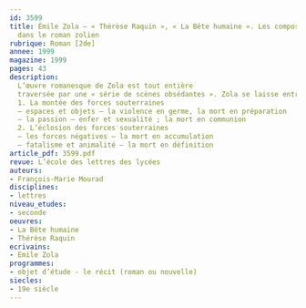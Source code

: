 ```yaml
---
id: 3599
title: Émile Zola – « Thérèse Raquin », « La Bête humaine ». Les composantes du drame
  dans le roman zolien 
rubrique: Roman [2de]
annee: 1999
magazine: 1999
pages: 43
description: 
  L’œuvre romanesque de Zola est tout entière
  traversée par une « série de scènes obsédantes ». Zola se laisse entraîner tout au long de son œuvre vers une imagerie de la sexualité torturée, de la violence, du crime et de la mort. « Thérèse Raquin » et « La Bête humaine » offrent un saisissant exemple de la permanence des thèmes « noirs » de l’imaginaire zolien. Les deux ouvrages s’inscrivent dans une veine pessimiste qui aboutit à la catastrophe vengeresse de « La Débâcle ». Zola y manifeste un goût immodéré pour l’accumulation mélodramatique et les images macabres.
  1. La montée des forces souterraines
  – espaces et objets – la violence en germe, la mort en préparation
  – la passion – enfer et sexualité ; la mort en communion
  2. L’éclosion des forces souterraines
  – les forces négatives – la mort en accumulation
  – fatalisme et animalité – la mort en définition
article_pdf: 3599.pdf
revue: L’école des lettres des lycées
auteurs:
- François-Marie Mourad
disciplines:
- lettres
niveau_etudes:
- seconde
oeuvres:
- La Bête humaine
- Thérèse Raquin
ecrivains:
- Émile Zola
programmes:
- objet d’étude - le récit (roman ou nouvelle)
siecles:
- 19e siècle
---
```

